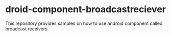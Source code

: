 # droid-component-broadcastreciever
This repository provides samples on how to use android component called broadcast receivers
